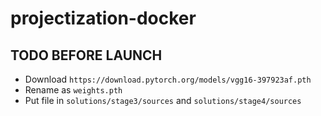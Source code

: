 # projectization-docker

## TODO BEFORE LAUNCH
- Download `https://download.pytorch.org/models/vgg16-397923af.pth`
- Rename as `weights.pth`
- Put file in `solutions/stage3/sources` and `solutions/stage4/sources`